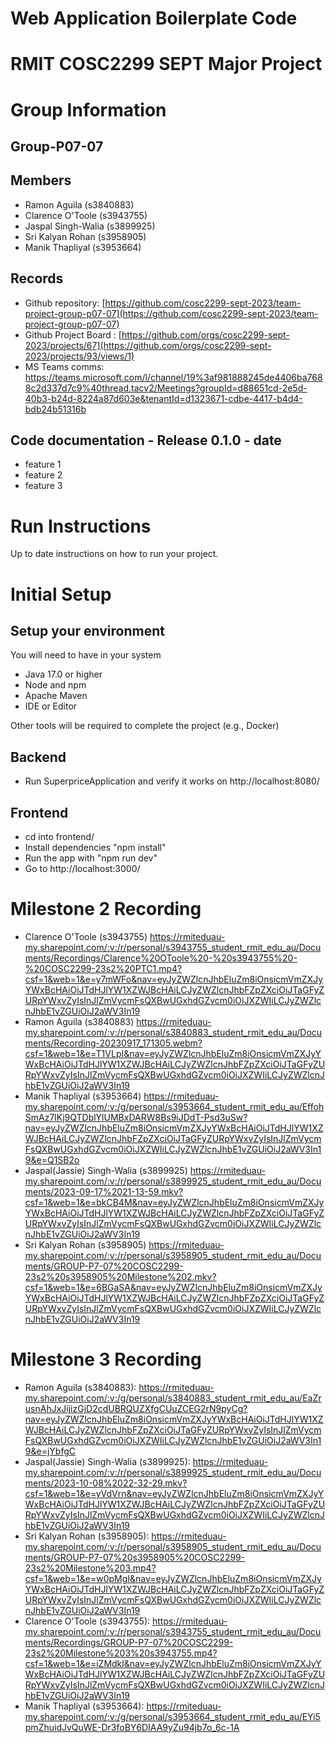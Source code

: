 # Web Application Boilerplate Code


# RMIT COSC2299 SEPT Major Project

# Group Information

## Group-P07-07

## Members
* Ramon Aguila (s3840883)
* Clarence O'Toole (s3943755)
* Jaspal Singh-Walia (s3899925)
* Sri Kalyan Rohan (s3958905)
* Manik Thapliyal (s3953664)

## Records

* Github repository: [https://github.com/cosc2299-sept-2023/team-project-group-p07-07](https://github.com/cosc2299-sept-2023/team-project-group-p07-07)
* Github Project Board : [https://github.com/orgs/cosc2299-sept-2023/projects/67](https://github.com/orgs/cosc2299-sept-2023/projects/93/views/1)
* MS Teams comms: https://teams.microsoft.com/l/channel/19%3af981888245de4406ba7688c2d337d7c9%40thread.tacv2/Meetings?groupId=d88651cd-2e5d-40b3-b24d-8224a87d603e&tenantId=d1323671-cdbe-4417-b4d4-bdb24b51316b
	
## Code documentation - Release 0.1.0 - date
* feature 1
* feature 2
* feature 3
  

# Run Instructions

Up to date instructions on how to run your project.


# Initial Setup

## Setup your environment 
You will need to have in your system

- Java 17.0 or higher
- Node and npm
- Apache Maven
- IDE or Editor

Other tools will be required to complete the project (e.g., Docker)

## Backend

- Run SuperpriceApplication and verify it works on http://localhost:8080/

## Frontend
- cd into frontend/
- Install dependencies "npm install"
- Run the app with "npm run dev"
- Go to http://localhost:3000/


# Milestone 2 Recording

- Clarence O'Toole (s3943755) https://rmiteduau-my.sharepoint.com/:v:/r/personal/s3943755_student_rmit_edu_au/Documents/Recordings/Clarence%20OToole%20-%20s3943755%20-%20COSC2299-23s2%20PTC1.mp4?csf=1&web=1&e=y7mWFo&nav=eyJyZWZlcnJhbEluZm8iOnsicmVmZXJyYWxBcHAiOiJTdHJlYW1XZWJBcHAiLCJyZWZlcnJhbFZpZXciOiJTaGFyZURpYWxvZyIsInJlZmVycmFsQXBwUGxhdGZvcm0iOiJXZWIiLCJyZWZlcnJhbE1vZGUiOiJ2aWV3In19
- Ramon Aguila (s3840883) https://rmiteduau-my.sharepoint.com/:v:/r/personal/s3840883_student_rmit_edu_au/Documents/Recording-20230917_171305.webm?csf=1&web=1&e=T1VLpI&nav=eyJyZWZlcnJhbEluZm8iOnsicmVmZXJyYWxBcHAiOiJTdHJlYW1XZWJBcHAiLCJyZWZlcnJhbFZpZXciOiJTaGFyZURpYWxvZyIsInJlZmVycmFsQXBwUGxhdGZvcm0iOiJXZWIiLCJyZWZlcnJhbE1vZGUiOiJ2aWV3In19
- Manik Thapliyal (s3953664) https://rmiteduau-my.sharepoint.com/:v:/g/personal/s3953664_student_rmit_edu_au/EffohSmAz7lKj9QTDblYlUMBxDARW8Bs9iJDdT-Psd3uSw?nav=eyJyZWZlcnJhbEluZm8iOnsicmVmZXJyYWxBcHAiOiJTdHJlYW1XZWJBcHAiLCJyZWZlcnJhbFZpZXciOiJTaGFyZURpYWxvZyIsInJlZmVycmFsQXBwUGxhdGZvcm0iOiJXZWIiLCJyZWZlcnJhbE1vZGUiOiJ2aWV3In19&e=Q1SB2o
- Jaspal(Jassie) Singh-Walia (s3899925) https://rmiteduau-my.sharepoint.com/:v:/r/personal/s3899925_student_rmit_edu_au/Documents/2023-09-17%2021-13-59.mkv?csf=1&web=1&e=bkCB4M&nav=eyJyZWZlcnJhbEluZm8iOnsicmVmZXJyYWxBcHAiOiJTdHJlYW1XZWJBcHAiLCJyZWZlcnJhbFZpZXciOiJTaGFyZURpYWxvZyIsInJlZmVycmFsQXBwUGxhdGZvcm0iOiJXZWIiLCJyZWZlcnJhbE1vZGUiOiJ2aWV3In19
- Sri Kalyan Rohan (s3958905) https://rmiteduau-my.sharepoint.com/:v:/r/personal/s3958905_student_rmit_edu_au/Documents/GROUP-P7-07%20COSC2299-23s2%20s3958905%20Milestone%202.mkv?csf=1&web=1&e=6BGaSA&nav=eyJyZWZlcnJhbEluZm8iOnsicmVmZXJyYWxBcHAiOiJTdHJlYW1XZWJBcHAiLCJyZWZlcnJhbFZpZXciOiJTaGFyZURpYWxvZyIsInJlZmVycmFsQXBwUGxhdGZvcm0iOiJXZWIiLCJyZWZlcnJhbE1vZGUiOiJ2aWV3In19

# Milestone 3 Recording
- Ramon Aguila (s3840883): https://rmiteduau-my.sharepoint.com/:v:/g/personal/s3840883_student_rmit_edu_au/EaZrusnAhJxJijizGjD2cdUBRQUZXfgCUuZCEG2rN9pyCg?nav=eyJyZWZlcnJhbEluZm8iOnsicmVmZXJyYWxBcHAiOiJTdHJlYW1XZWJBcHAiLCJyZWZlcnJhbFZpZXciOiJTaGFyZURpYWxvZyIsInJlZmVycmFsQXBwUGxhdGZvcm0iOiJXZWIiLCJyZWZlcnJhbE1vZGUiOiJ2aWV3In19&e=jYbfgC
- Jaspal(Jassie) Singh-Walia (s3899925): https://rmiteduau-my.sharepoint.com/:v:/r/personal/s3899925_student_rmit_edu_au/Documents/2023-10-08%2022-32-29.mkv?csf=1&web=1&e=yVdVrn&nav=eyJyZWZlcnJhbEluZm8iOnsicmVmZXJyYWxBcHAiOiJTdHJlYW1XZWJBcHAiLCJyZWZlcnJhbFZpZXciOiJTaGFyZURpYWxvZyIsInJlZmVycmFsQXBwUGxhdGZvcm0iOiJXZWIiLCJyZWZlcnJhbE1vZGUiOiJ2aWV3In19
- Sri Kalyan Rohan (s3958905): https://rmiteduau-my.sharepoint.com/:v:/r/personal/s3958905_student_rmit_edu_au/Documents/GROUP-P7-07%20s3958905%20COSC2299-23s2%20Milestone%203.mp4?csf=1&web=1&e=w0pMgI&nav=eyJyZWZlcnJhbEluZm8iOnsicmVmZXJyYWxBcHAiOiJTdHJlYW1XZWJBcHAiLCJyZWZlcnJhbFZpZXciOiJTaGFyZURpYWxvZyIsInJlZmVycmFsQXBwUGxhdGZvcm0iOiJXZWIiLCJyZWZlcnJhbE1vZGUiOiJ2aWV3In19
- Clarence O'Toole (s3943755): https://rmiteduau-my.sharepoint.com/:v:/r/personal/s3943755_student_rmit_edu_au/Documents/Recordings/GROUP-P7-07%20COSC2299-23s2%20Milestone%203%20s3943755.mp4?csf=1&web=1&e=iZMdkl&nav=eyJyZWZlcnJhbEluZm8iOnsicmVmZXJyYWxBcHAiOiJTdHJlYW1XZWJBcHAiLCJyZWZlcnJhbFZpZXciOiJTaGFyZURpYWxvZyIsInJlZmVycmFsQXBwUGxhdGZvcm0iOiJXZWIiLCJyZWZlcnJhbE1vZGUiOiJ2aWV3In19
- Manik Thapliyal (s3953664): https://rmiteduau-my.sharepoint.com/:v:/g/personal/s3953664_student_rmit_edu_au/EYi5pmZhuidJvQuWE-Dr3foBY6DIAA9yZu94jb7o_6c-1A

